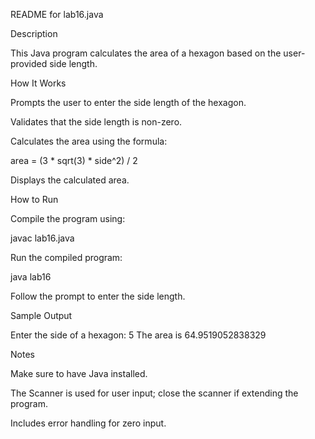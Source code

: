 README for lab16.java

Description

This Java program calculates the area of a hexagon based on the user-provided side length.

How It Works

Prompts the user to enter the side length of the hexagon.

Validates that the side length is non-zero.

Calculates the area using the formula:

area = (3 * sqrt(3) * side^2) / 2

Displays the calculated area.

How to Run

Compile the program using:

javac lab16.java

Run the compiled program:

java lab16

Follow the prompt to enter the side length.

Sample Output

Enter the side of a hexagon: 5
The area is 64.9519052838329

Notes

Make sure to have Java installed.

The Scanner is used for user input; close the scanner if extending the program.

Includes error handling for zero input.

